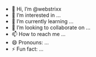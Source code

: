 - 👋 Hi, I’m @webstrixx
- 👀 I’m interested in ...
- 🌱 I’m currently learning ...
- 💞️ I’m looking to collaborate on ...
- 📫 How to reach me ...
- 😄 Pronouns: ...
- ⚡ Fun fact: ...

<!---
webstrixx/webstrixx is a ✨ special ✨ repository because its `README.md` (this file) appears on your GitHub profile.
You can click the Preview link to take a look at your changes.
--->
